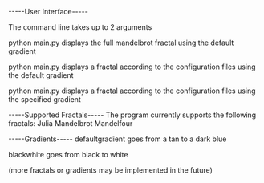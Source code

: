 -----User Interface-----

The command line takes up to 2 arguments

python main.py 
displays the full mandelbrot fractal using the default gradient

python main.py <Configuration File> 
displays a fractal according to the configuration files using the default gradient

python main.py <Configuration File> <Gradient Name>
displays a fractal according to the configuration files using the specified gradient 


-----Supported Fractals-----
The program currently supports the following fractals:
	Julia
	Mandelbrot
	Mandelfour

-----Gradients-----
defaultgradient
	goes from a tan to a dark blue

blackwhite
	goes from black to white


(more fractals or gradients may be implemented in the future)
